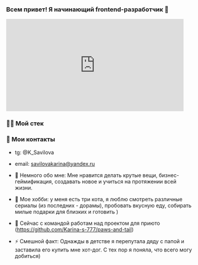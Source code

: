 ### Всем привет! Я начинающий frontend-разработчик 👋

<div style="width:480px"><iframe allow="fullscreen" frameBorder="0" height="250" src="https://giphy.com/embed/cwQCUhKible5mGrtMO/video" width="480"></iframe></div>

### 🏄‍♂️ Мой стек



### 🦁	Мои контакты

- tg: @K_Savilova
- email: savilovakarina@yandex.ru

- 💬 Немного обо мне: Мне нравится делать крутые вещи, бизнес-геймификация, создавать новое и учиться на протяжении всей жизни.
- 🌱 Мое хобби: у меня есть три кота, я люблю смотреть различные сериалы (из последних - дорамы), пробовать вкусную еду, собирать милые подарки для близких и готовить )
- 🔭 Сейчас с командой работам над проектом для приюто (https://github.com/Karina-s-777/paws-and-tail)
- ⚡ Смешной факт: Однажды в детстве я перепутала дяду с папой и заставила его купить мне хот-дог. С тех пор я поняла, что всего могу добиться)

